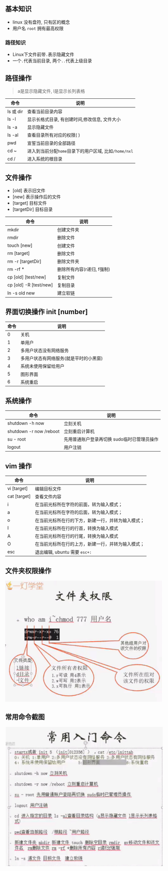 ## 基本知识
* linux 没有盘符, 只有区的概念
* 用户名 `root` 拥有最高权限

### 路径知识
* Linux下文件前带`.`表示隐藏文件
* 一个`.`代表当前目录, 两个`..`代表上级目录


## 路径操作
> a是显示隐藏文件, l是显示长列表格

命令 | 说明
---|---
ls 或 dir | 查看当前目录内容
ls -l  | 显示长格式目录, 有创建时间,修改信息, 文件大小
ls -a | 显示隐藏文件
ls -al | 查看目录所有对应的权限( )
pwd | 宣誓当前目录的全部路径
cd ~ | 进入到当前分配`home`目录下的用户区域, 比如`/home/nxl`
cd / | 进入系统的根目录


## 文件操作
* [old] 表示旧文件       
* [new] 表示操作后的文件     
* [target] 目标文件        
* [targetDir] 目标目录

命令 | 说明
---|---
mkdir | 创建文件夹
rmdir | 删除文件
touch [new] | 创建文件
rm [target] | 删除文件
rm -r [targetDir] | 删除文件夹
rm -rf * | 删除所有内容(r递归, f强制)
cp [old] [test/new] | 复制文件
cp [old] -R [test/new] | 复制目录 
ln -s old new  | 建立软链


## 界面切换操作 init [number]
命令 | 说明
---|---
0  | 关机
1 | 单用户
2 | 多用户状态没有网络服务
3 | 多用户状态有网络服务(就是平时的小黑窗)
4 |  系统未使用保留给用户
5 | 图形界面
6 | 系统重启


## 系统操作
命令 | 说明
---|---
shutdown -h now  | 立刻关机
shutdown -r now /reboot | 立刻重启计算机
su - root | 先用普通账户登录再切换 sudo临时已管理员操作
logout | 用户注销


## vim 操作
命令 | 说明
---|---
vi [target] | 编辑目标文件
cat [target] | 查看文件内容
i| 在当前光标所在字符的前面，转为输入模式；
a| 在当前光标所在字符的后面，转为输入模式；
o| 在当前光标所在行的下方，新建一行，并转为输入模式；
I|在当前光标所在行的行首，转换为输入模式
A|在当前光标所在行的行尾，转换为输入模式
O|在当前光标所在行的上方，新建一行，并转为输入模式；
esc | 退出编辑, ubuntu 需要 `esc+:`
## 文件夹权限操作
![](md_imgs/linux-power.png)

## 常用命令截图
![](md_imgs/linux-order.png)



